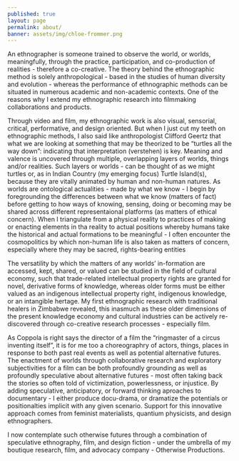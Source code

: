 ```yaml
---
published: true
layout: page
permalink: about/
banner: assets/img/chloe-frommer.png
---
```


An ethnographer is someone trained to observe the world, or worlds, meaningfully, through the practice, participation, and co-production of realities - therefore a co-creative. The theory behind the ethnographic method is solely anthropological - based in the studies of human diversity and evolution - whereas the performance of ethnographic methods can be situated in numerous academic and non-academic contexts. One of the reasons why I extend my ethnographic research into filmmaking collaborations and products. 

Through video and film, my ethnographic work is also visual, sensorial, critical, performative, and design oriented. But when I just cut my teeth on ethnographic methods, I also said like anthropologist Clifford Geertz that what we are looking at something that may be theorized to be “turtles all the way down”: indicating that interpretation (verstehen) is key. Meaning and valence is uncovered through multiple, overlapping layers of worlds, things and/or realities. Such layers or worlds - can be thought of as we might turtles or, as in Indian Country (my emerging focus) Turtle Island(s), because they are vitally animated by human and non-human natures. As worlds are ontological actualities - made by what we know - I begin by foregrounding the differences between what we know (matters of fact) before getting to how ways of knowing, sensing, doing or becoming may be shared across different representaional platforms (as matters of ethical concern). When I triangulate from a physical reality to practices of making or enacting elements in tha reality to actual positions whereby humans take the historical and actual formations to be meaningful - I often encounter the cosmopolitics by which non-human life is also taken as matters of concern, especially where they may be sacred, rights-bearing entities

The versatility by which the matters of any worlds’ in-formation are accessed, kept, shared, or valued can be studied in the field of cultural economy, such that trade-related intellectual property rights are granted for novel, derivative forms of knowledge, whereas older forms must be either valued as an indigenous intellectual property right, indigenous knowledge, or an intangible hertage. My first ethnographic research with traditional healers in Zimbabwe revealed, this inasmuch as these older dimensions of the present knowledge economy and cultural industries can be actively re-discovered through co-creative research processes - especially film. 

As Coppola is right says the director of a film the “ringmaster of a circus inventing itself”, it is for me too a choreographry of actors, things, places in response to both past real events as well as potential alternative futures. The enactment of worlds through collaborative research and exploratory subjectivities for a film can be both profoundly grounding as well as profoundly speculative about alternative futures - most often taking back the stories so often told of victimization, powerlessness, or injustice. By adding speculative, anticipatory, or forward thinking aproaches to documentary - I either produce docu-drama, or dramatize the potentials or positionalties implicit with any given scenario. Support for this innovative approach comes from feminist materialists, quantium physicists, and design ethnographers. 

I now contemplate such otherwise futures through a combination of speculative ethnography, film, and design fiction - under the umbrella of my boutique research, film, and advocacy company - Otherwise Productions. 

